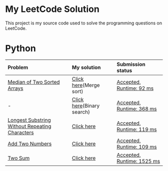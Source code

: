 # My LeetCode Solution

This project is my source code used to solve the programming questions on LeetCode.


# Python

| Problem | My solution | Submission status |
|:--------|:------------|:------------------|
| [Median of Two Sorted Arrays][7] | [Click here](/python/median_of_sorted_arrays/merge_sort.py)(Merge sort) | [Accepted, Runtime: 92 ms][9] |
| - | [Click here](/python/median_of_sorted_arrays/binary_search.py)(Binary search) | [Accepted, Runtime: 368 ms][8] |
| [Longest Substring Without Repeating Characters][5] | [Click here](/python/longest_substring_without_repeat_char.py) | [Accepted, Runtime: 119 ms][6] |
| [Add Two Numbers][3] | [Click here](/python/add_two_numbers.py) | [Accepted, Runtime: 109 ms][4] |
| [Two Sum][1] | [Click here](/python/two_sum.py) | [Accepted, Runtime: 1525 ms][2] |

[9]: https://leetcode.com/submissions/detail/113985732/
[8]: https://leetcode.com/submissions/detail/113835945/
[7]: https://leetcode.com/problems/median-of-two-sorted-arrays/
[6]: https://leetcode.com/submissions/detail/113460310/
[5]: https://leetcode.com/problems/longest-substring-without-repeating-characters/
[4]: https://leetcode.com/submissions/detail/113324226/
[3]: https://leetcode.com/problems/add-two-numbers/
[2]: https://leetcode.com/submissions/detail/113175364/
[1]: https://leetcode.com/problems/two-sum/
